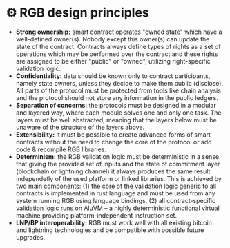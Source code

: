 # ⚙️ RGB design principles

* **Strong ownership:** smart contract operates "owned state" which have a well-defined owner\(s\). Nobody except this owner\(s\) can update the state of the contract. Contracts always define types of rights as a set of operations which may be performed over the contract and these rights are assigned to be either "public" or "owned", utilizing right-specific validation logic.
* **Confidentiality:** data should be known only to contract participants, namely state owners, unless they decide to make them public \(disclose\). All parts of the protocol must be protected from tools like chain analysis and the protocol should not store any information in the public ledgers.
* **Separation of concerns:** the protocols must be designed in a modular and layered way, where each module solves one and only one task. The layers must be well abstracted, meaning that the layers below must be unaware of the structure of the layers above.
* **Extensibility:** it must be possible to create advanced forms of smart contracts without the need to change the core of the protocol or add code & recompile RGB libraries.
* **Determinism:** the RGB validation logic must be deterministic in a sense that giving the provided set of inputs and the state of commitment layer \(blockchain or lightning channel\) it always produces the same result independetly of the used platform or linked libraries. This is achieved by two main components: \(1\) the core of the validation logic generic to all contracts is implemented in rust language and must be used from any system running RGB using language bindings, \(2\) all contract-specific validation logic runs on [AluVM](https://github.com/internet2-org/aluvm-spec) – a highly deterministic functional virtual machine providing platform-independent instruction set.
* **LNP/BP interoperability:** RGB must work well with all existing bitcoin and lightning technologies and be compatible with possible future upgrades.

